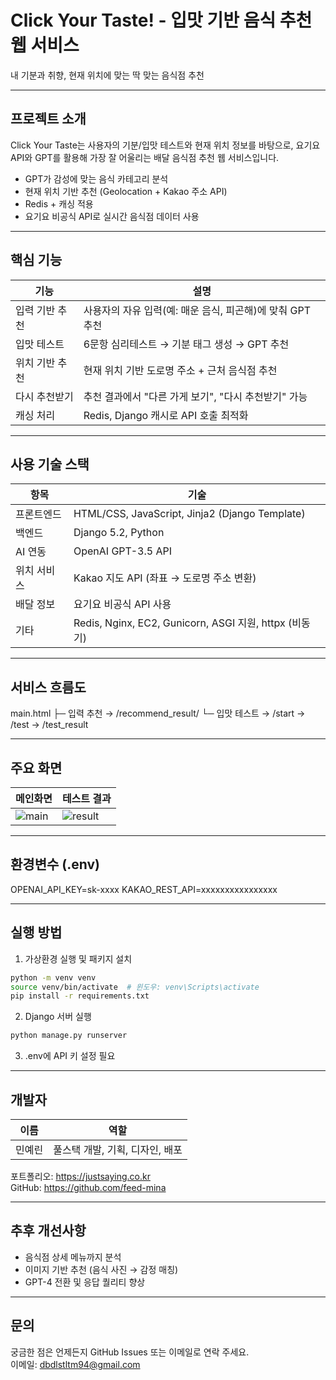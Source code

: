 # Click Your Taste! - 입맛 기반 음식 추천 웹 서비스

내 기분과 취향, 현재 위치에 맞는 딱 맞는 음식점 추천

---

## 프로젝트 소개

Click Your Taste는 사용자의 기분/입맛 테스트와 현재 위치 정보를 바탕으로,
요기요 API와 GPT를 활용해 가장 잘 어울리는 배달 음식점 추천 웹 서비스입니다.

- GPT가 감성에 맞는 음식 카테고리 분석
- 현재 위치 기반 추천 (Geolocation + Kakao 주소 API)
- Redis + 캐싱 적용
- 요기요 비공식 API로 실시간 음식점 데이터 사용

---

## 핵심 기능

| 기능 | 설명 |
|------|------|
| 입력 기반 추천 | 사용자의 자유 입력(예: 매운 음식, 피곤해)에 맞춰 GPT 추천 |
| 입맛 테스트 | 6문항 심리테스트 → 기분 태그 생성 → GPT 추천 |
| 위치 기반 추천 | 현재 위치 기반 도로명 주소 + 근처 음식점 추천 |
| 다시 추천받기 | 추천 결과에서 "다른 가게 보기", "다시 추천받기" 가능 |
| 캐싱 처리 | Redis, Django 캐시로 API 호출 최적화 |

---

## 사용 기술 스택

| 항목 | 기술 |
|------|------|
| 프론트엔드 | HTML/CSS, JavaScript, Jinja2 (Django Template) |
| 백엔드 | Django 5.2, Python |
| AI 연동 | OpenAI GPT-3.5 API |
| 위치 서비스 | Kakao 지도 API (좌표 → 도로명 주소 변환) |
| 배달 정보 | 요기요 비공식 API 사용 |
| 기타 | Redis, Nginx, EC2, Gunicorn, ASGI 지원, httpx (비동기) |

---

## 서비스 흐름도

main.html
├─ 입력 추천 → /recommend_result/
└─ 입맛 테스트 → /start → /test → /test_result

---

## 주요 화면

| 메인화면                      | 테스트 결과                                          |
|---------------------------|-------------------------------------------------|
| ![main](https://mindevprofile.kr) | ![result](https://mindevprofile.kr/test_result) |

---

## 환경변수 (.env)

OPENAI_API_KEY=sk-xxxx
KAKAO_REST_API=xxxxxxxxxxxxxxxx

---

## 실행 방법

1. 가상환경 실행 및 패키지 설치
```bash
python -m venv venv
source venv/bin/activate  # 윈도우: venv\Scripts\activate
pip install -r requirements.txt
```

2. Django 서버 실행
```bash
python manage.py runserver
```

3. .env에 API 키 설정 필요

---

## 개발자

| 이름 | 역할 |
|------|------|
| 민예린  | 풀스택 개발, 기획, 디자인, 배포 |

포트폴리오: https://justsaying.co.kr  
GitHub: https://github.com/feed-mina

---

## 추후 개선사항

- 음식점 상세 메뉴까지 분석
- 이미지 기반 추천 (음식 사진 → 감정 매칭)
- GPT-4 전환 및 응답 퀄리티 향상

---

## 문의

궁금한 점은 언제든지 GitHub Issues 또는 이메일로 연락 주세요.  
이메일: dbdlstltm94@gmail.com